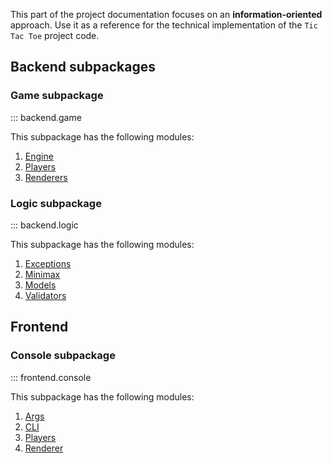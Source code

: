 This part of the project documentation focuses on
an **information-oriented** approach. Use it as a
reference for the technical implementation of the
`Tic Tac Toe` project code.

## Backend subpackages

### Game subpackage
::: backend.game

This subpackage has the following modules:

1. [Engine](backend/module-engine.md)
2. [Players](backend/module-engine.md)
3. [Renderers](backend/module-renderers.md)


### Logic subpackage
::: backend.logic

This subpackage has the following modules:

1. [Exceptions](backend/module-exceptions.md)
2. [Minimax](backend/module-minimax.md)
3. [Models](backend/module-models.md)
4. [Validators](backend/module-validators.md)


## Frontend

### Console subpackage

::: frontend.console

This subpackage has the following modules:

1. [Args](console/module-args.md)
2. [CLI](console/module-cli.md)
3. [Players](console/module-players.md)
4. [Renderer](console/module-renderers.md)
